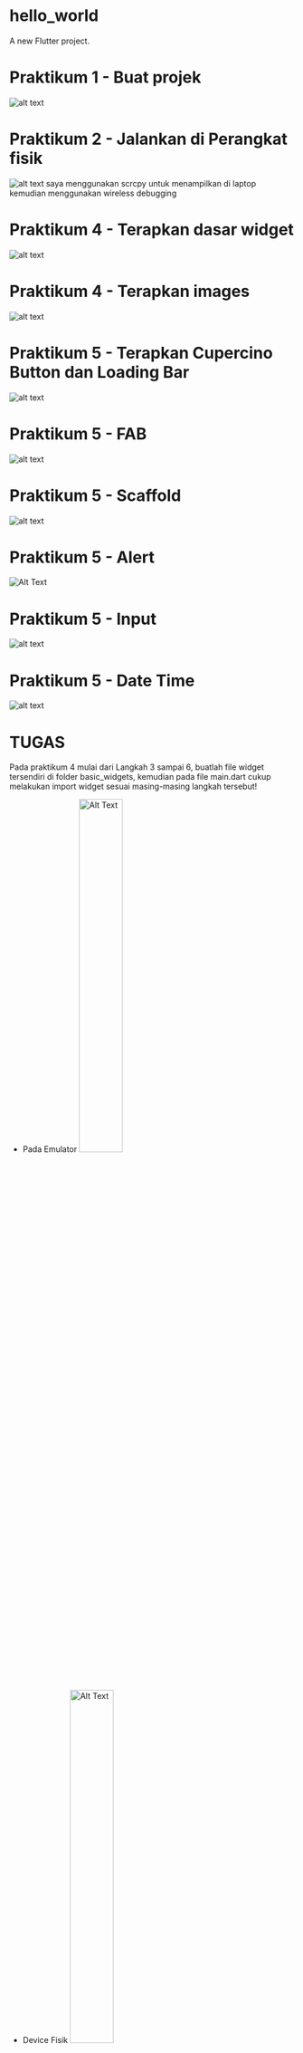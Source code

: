 # hello_world

A new Flutter project.

# Praktikum 1 - Buat projek

![alt text](images/image.png)

# Praktikum 2 - Jalankan di Perangkat fisik

![alt text](images/fisik.gif)
saya menggunakan scrcpy untuk menampilkan di laptop kemudian menggunakan wireless debugging

# Praktikum 4 - Terapkan dasar widget

![alt text](images/image-1.png)

# Praktikum 4 - Terapkan images

![alt text](images/image-2.png)

# Praktikum 5 - Terapkan Cupercino Button dan Loading Bar

![alt text](images/image-3.png)

# Praktikum 5 - FAB

![alt text](images/image-4.png)

# Praktikum 5 - Scaffold

![alt text](images/image-5.png)

# Praktikum 5 - Alert

![Alt Text](images/alert.gif)

# Praktikum 5 - Input

![alt text](images/input.png)

# Praktikum 5 - Date Time

![alt text](images/dateTime.gif)

# TUGAS

Pada praktikum 4 mulai dari Langkah 3 sampai 6, buatlah file widget tersendiri di folder basic_widgets, kemudian pada file main.dart cukup melakukan import widget sesuai masing-masing langkah tersebut!

- Pada Emulator
  <img src="images/tugas-2.gif" alt="Alt Text" width="40%" height="40%">

- Device Fisik
  <img src="images/tugasf-2.gif" alt="Alt Text" width="40%" height="40%">
